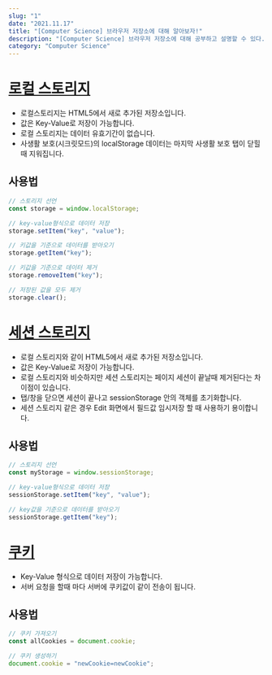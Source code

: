 ```yaml
---
slug: "1"
date: "2021.11.17"
title: "[Computer Science] 브라우저 저장소에 대해 알아보자!"
description: "[Computer Science] 브라우저 저장소에 대해 공부하고 설명할 수 있다."
category: "Computer Science"
---
```


# [로컬 스토리지](https://developer.mozilla.org/ko/docs/Web/API/Window/localStorage)

- 로컬스토리지는 HTML5에서 새로 추가된 저장소입니다.
- 값은 Key-Value로 저장이 가능합니다.
- 로컬 스토리지는 데이터 유효기간이 없습니다.
- 사생활 보호(시크릿모드)의 localStorage 데이터는 마지막 사생활 보호 탭이 닫힐 때 지워집니다.

## 사용법

```javascript
// 스토리지 선언
const storage = window.localStorage;

// key-value형식으로 데이터 저장
storage.setItem("key", "value");

// 키값을 기준으로 데이터를 받아오기
storage.getItem("key");

// 키값을 기준으로 데이터 제거
storage.removeItem("key");

// 저장된 값을 모두 제거
storage.clear();
```

# [세션 스토리지](https://developer.mozilla.org/ko/docs/Web/API/Window/sessionStorage)

- 로컬 스토리지와 같이 HTML5에서 새로 추가된 저장소입니다.
- 값은 Key-Value로 저장이 가능합니다.
- 로컬 스토리지와 비슷하지만 세션 스토리지는 페이지 세션이 끝날때 제거된다는 차이점이 있습니다.
- 탭/창을 닫으면 세션이 끝나고 sessionStorage 안의 객체를 초기화합니다.
- 세션 스토리지 같은 경우 Edit 화면에서 필드값 임시저장 할 때 사용하기 용이합니다.

## 사용법

```javascript
// 스토리지 선언
const myStorage = window.sessionStorage;

// key-value형식으로 데이터 저장
sessionStorage.setItem("key", "value");

// key값을 기준으로 데이터를 받아오기
sessionStorage.getItem("key");
```

# [쿠키](https://developer.mozilla.org/ko/docs/Web/API/Document/cookie)

- Key-Value 형식으로 데이터 저장이 가능합니다.
- 서버 요청을 할때 마다 서버에 쿠키값이 같이 전송이 됩니다.

## 사용법

```javascript
// 쿠키 가져오기
const allCookies = document.cookie;

// 쿠키 생성하기
document.cookie = "newCookie=newCookie";
```
